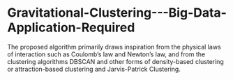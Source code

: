 # Gravitational-Clustering---Big-Data-Application-Required
The proposed algorithm primarily draws inspiration from the physical laws of interaction such as Coulomb’s law and Newton’s law, and from the clustering algorithms DBSCAN and other forms of density-based clustering or attraction-based clustering and Jarvis-Patrick Clustering. 
